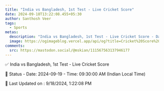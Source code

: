 ```yaml
---
title: "India vs Bangladesh, 1st Test - Live Cricket Score"
date: 2024-09-18T13:22:08.455+05:30
author: Santhosh Veer
tags:
  - Sports
metas:
  description: "India vs Bangladesh, 1st Test - Live Cricket Score - Date: 2024-09-19 - Time: 09:30:00 AM (Indian Local Time)"
  image: https://ogimageblog.vercel.app/api/og?title=Cricket%20Score%20%F0%9F%8F%8F
comments:
  src: https://mastodon.social/@mskian/111567563137946177
---
```


✅ India vs Bangladesh, 1st Test - Live Cricket Score

📑 Status - Date: 2024-09-19 - Time: 09:30:00 AM (Indian Local Time)

<!--more-->

📝 Last Updated on : 9/18/2024, 1:22:08 PM

